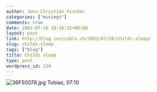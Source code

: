 ```yaml
---
author: Jens-Christian Fischer
categories: ["musings"]
comments: true
date: 2003-07-16 10:16:32+00:00
layout: post
link: http://blog.invisible.ch/2003/07/16/childs-sleep/
slug: childs-sleep
tags: ["blog"]
title: Childs sleep
type: post
wordpress_id: 134
---
```


![36F50078.jpg](http://www.invisible.ch/archives/36F50078.jpg)
Tobias, 07:10
